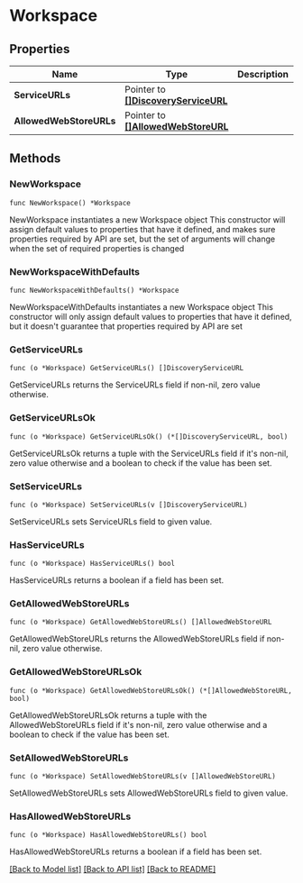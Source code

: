 # Workspace

## Properties

Name | Type | Description | Notes
------------ | ------------- | ------------- | -------------
**ServiceURLs** | Pointer to [**[]DiscoveryServiceURL**](DiscoveryServiceURL.md) |  | [optional] 
**AllowedWebStoreURLs** | Pointer to [**[]AllowedWebStoreURL**](AllowedWebStoreURL.md) |  | [optional] 

## Methods

### NewWorkspace

`func NewWorkspace() *Workspace`

NewWorkspace instantiates a new Workspace object
This constructor will assign default values to properties that have it defined,
and makes sure properties required by API are set, but the set of arguments
will change when the set of required properties is changed

### NewWorkspaceWithDefaults

`func NewWorkspaceWithDefaults() *Workspace`

NewWorkspaceWithDefaults instantiates a new Workspace object
This constructor will only assign default values to properties that have it defined,
but it doesn't guarantee that properties required by API are set

### GetServiceURLs

`func (o *Workspace) GetServiceURLs() []DiscoveryServiceURL`

GetServiceURLs returns the ServiceURLs field if non-nil, zero value otherwise.

### GetServiceURLsOk

`func (o *Workspace) GetServiceURLsOk() (*[]DiscoveryServiceURL, bool)`

GetServiceURLsOk returns a tuple with the ServiceURLs field if it's non-nil, zero value otherwise
and a boolean to check if the value has been set.

### SetServiceURLs

`func (o *Workspace) SetServiceURLs(v []DiscoveryServiceURL)`

SetServiceURLs sets ServiceURLs field to given value.

### HasServiceURLs

`func (o *Workspace) HasServiceURLs() bool`

HasServiceURLs returns a boolean if a field has been set.

### GetAllowedWebStoreURLs

`func (o *Workspace) GetAllowedWebStoreURLs() []AllowedWebStoreURL`

GetAllowedWebStoreURLs returns the AllowedWebStoreURLs field if non-nil, zero value otherwise.

### GetAllowedWebStoreURLsOk

`func (o *Workspace) GetAllowedWebStoreURLsOk() (*[]AllowedWebStoreURL, bool)`

GetAllowedWebStoreURLsOk returns a tuple with the AllowedWebStoreURLs field if it's non-nil, zero value otherwise
and a boolean to check if the value has been set.

### SetAllowedWebStoreURLs

`func (o *Workspace) SetAllowedWebStoreURLs(v []AllowedWebStoreURL)`

SetAllowedWebStoreURLs sets AllowedWebStoreURLs field to given value.

### HasAllowedWebStoreURLs

`func (o *Workspace) HasAllowedWebStoreURLs() bool`

HasAllowedWebStoreURLs returns a boolean if a field has been set.


[[Back to Model list]](../README.md#documentation-for-models) [[Back to API list]](../README.md#documentation-for-api-endpoints) [[Back to README]](../README.md)


